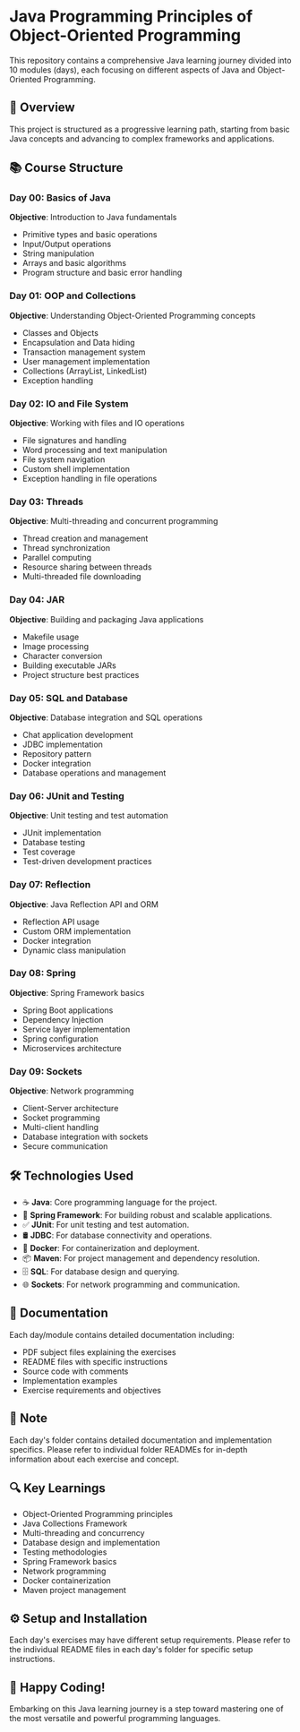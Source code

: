 # Java Programming Principles of Object-Oriented Programming

This repository contains a comprehensive Java learning journey divided into 10 modules (days), each focusing on different aspects of Java and Object-Oriented Programming.

## 🎯 Overview

This project is structured as a progressive learning path, starting from basic Java concepts and advancing to complex frameworks and applications.

## 📚 Course Structure

### Day 00: Basics of Java

**Objective**: Introduction to Java fundamentals

- Primitive types and basic operations
- Input/Output operations
- String manipulation
- Arrays and basic algorithms
- Program structure and basic error handling

### Day 01: OOP and Collections

**Objective**: Understanding Object-Oriented Programming concepts

- Classes and Objects
- Encapsulation and Data hiding
- Transaction management system
- User management implementation
- Collections (ArrayList, LinkedList)
- Exception handling

### Day 02: IO and File System

**Objective**: Working with files and IO operations

- File signatures and handling
- Word processing and text manipulation
- File system navigation
- Custom shell implementation
- Exception handling in file operations

### Day 03: Threads

**Objective**: Multi-threading and concurrent programming

- Thread creation and management
- Thread synchronization
- Parallel computing
- Resource sharing between threads
- Multi-threaded file downloading

### Day 04: JAR

**Objective**: Building and packaging Java applications

- Makefile usage
- Image processing
- Character conversion
- Building executable JARs
- Project structure best practices

### Day 05: SQL and Database

**Objective**: Database integration and SQL operations

- Chat application development
- JDBC implementation
- Repository pattern
- Docker integration
- Database operations and management

### Day 06: JUnit and Testing

**Objective**: Unit testing and test automation

- JUnit implementation
- Database testing
- Test coverage
- Test-driven development practices

### Day 07: Reflection

**Objective**: Java Reflection API and ORM

- Reflection API usage
- Custom ORM implementation
- Docker integration
- Dynamic class manipulation

### Day 08: Spring

**Objective**: Spring Framework basics

- Spring Boot applications
- Dependency Injection
- Service layer implementation
- Spring configuration
- Microservices architecture

### Day 09: Sockets

**Objective**: Network programming

- Client-Server architecture
- Socket programming
- Multi-client handling
- Database integration with sockets
- Secure communication

## 🛠 Technologies Used

- ☕ **Java**: Core programming language for the project.
- 🌱 **Spring Framework**: For building robust and scalable applications.
- ✅ **JUnit**: For unit testing and test automation.
- 🛢️ **JDBC**: For database connectivity and operations.
- 🐳 **Docker**: For containerization and deployment.
- 📦 **Maven**: For project management and dependency resolution.
- 🗄️ **SQL**: For database design and querying.
- 🌐 **Sockets**: For network programming and communication.

## 📖 Documentation

Each day/module contains detailed documentation including:

- PDF subject files explaining the exercises
- README files with specific instructions
- Source code with comments
- Implementation examples
- Exercise requirements and objectives

## 📝 Note

Each day's folder contains detailed documentation and implementation specifics. Please refer to individual folder READMEs for in-depth information about each exercise and concept.

## 🔍 Key Learnings

- Object-Oriented Programming principles
- Java Collections Framework
- Multi-threading and concurrency
- Database design and implementation
- Testing methodologies
- Spring Framework basics
- Network programming
- Docker containerization
- Maven project management

## ⚙️ Setup and Installation

Each day's exercises may have different setup requirements. Please refer to the individual README files in each day's folder for specific setup instructions.

## 🚀 Happy Coding!

Embarking on this Java learning journey is a step toward mastering one of the most versatile and powerful programming languages.

